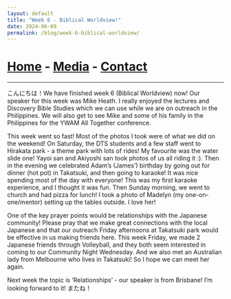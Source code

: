 ```yaml
---
layout: default
title: "Week 6 - Biblical Worldview!"
date: 2024-06-09
permalink: /blog/week-6-biblical-worldview/
---
```

# [Home](/) - [Media](/media.html) - [Contact](/contact.html)
---
<div id="imageGallery"></div>

<script>
$(document).ready(function() {
  $('[data-fancybox="gallery"]').fancybox({
    loop: true, // Enable infinite loop (circular navigation)
    buttons: [
      "zoom",
      "slideShow",
      "fullScreen",
      "thumbs",
      "close"
    ],
    animationEffect: "fade", // Transition effect
    transitionDuration: 500, // Duration of the transition
    keyboard: true // Enable keyboard navigation (arrows)
  });
});

    // Array of image file names (replace with your actual file names)
    var imageFiles = ['week6 (1).webp', 'week6 (2).webp', 'week6 (3).webp', 'week6 (4).webp', 'week6 (5).webp', 'week6 (6).webp', 'week6 (7).webp', 'week6 (8).webp', 'week6 (9).webp', 'week6 (10).webp', 'week6 (11).webp', 'week6 (12).webp', 'week6 (13).webp', 'week6 (14).webp', 'week6 (15).webp', 'week6 (16).webp', 'week6 (17).webp', 'week6 (18).webp']; // Add more as needed

    // Reference to the gallery container
    var galleryContainer = document.getElementById('imageGallery');

    // Loop through image files and generate HTML
    imageFiles.forEach(function(fileName) {
        var imagePath = 'https://raw.githubusercontent.com/to3b/to3b.github.io/main/_posts/week-6/' + fileName; // Adjust the path as necessary
        var caption = 'Image ' + fileName; // You can set dynamic captions here
        
        // Create <a> tag for each image
        var link = document.createElement('a');
        link.href = imagePath;
        link.setAttribute('data-fancybox', 'gallery'); // If using Fancybox or similar lightbox

        // Create <img> tag for each image
        var image = document.createElement('img');
        image.src = imagePath;
        image.alt = caption;

        // Append <img> to <a>
        link.appendChild(image);

        // Append <a> to gallery container
        galleryContainer.appendChild(link);
    });
</script>

こんにちは！We have finished week 6 (Biblical Worldview) now! Our speaker for this week was Mike Heath. I really enjoyed the lectures and Discovery Bible Studies which we can use while we are on outreach in the Philippines. We will also get to see Mike and some of his family in the Philippines for the YWAM All Together conference. 

This week went so fast! Most of the photos I took were of what we did on the weekend! On Saturday, the DTS students and a few staff went to Hirakata park - a theme park with lots of rides! My favourite was the water slide one! Yayoi san and Akiyoshi san took photos of us all riding it :). Then in the evening we celebrated Adam’s (James’) birthday by going out for dinner (hot pot) in Takatsuki, and then going to karaoke! It was nice spending most of the day with everyone! This was my first karaoke experience, and I thought it was fun. Then Sunday morning, we went to church and had pizza for lunch! I took a photo of Madelyn (my one-on-one/mentor) setting up the tables outside. I love her! 

One of the key prayer points would be relationships with the Japanese community! Please pray that we make great connections with the local Japanese and that our outreach Friday afternoons at Takatsuki park would be effective in us making friends here. This week Friday, we made 2 Japanese friends through Volleyball, and they both seem interested in coming to our Community Night Wednesday. And we also met an Australian lady from Melbourne who lives in Takatsuki! So I hope we can meet her again. 

Next week the topic is ‘Relationships’ - our speaker is from Brisbane! I’m looking forward to it! またね！
